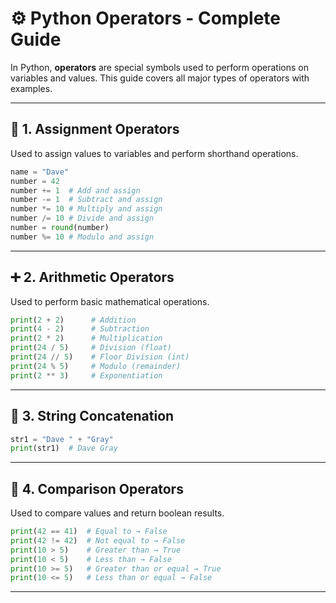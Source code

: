 # ⚙️ Python Operators - Complete Guide

In Python, **operators** are special symbols used to perform operations on variables and values. This guide covers all major types of operators with examples.

---

## 🧮 1. Assignment Operators
Used to assign values to variables and perform shorthand operations.
```python
name = "Dave"
number = 42
number += 1  # Add and assign
number -= 1  # Subtract and assign
number *= 10 # Multiply and assign
number /= 10 # Divide and assign
number = round(number)
number %= 10 # Modulo and assign
```

---

## ➕ 2. Arithmetic Operators
Used to perform basic mathematical operations.
```python
print(2 + 2)      # Addition
print(4 - 2)      # Subtraction
print(2 * 2)      # Multiplication
print(24 / 5)     # Division (float)
print(24 // 5)    # Floor Division (int)
print(24 % 5)     # Modulo (remainder)
print(2 ** 3)     # Exponentiation
```

---

## 🔗 3. String Concatenation
```python
str1 = "Dave " + "Gray"
print(str1)  # Dave Gray
```

---

## 🧾 4. Comparison Operators
Used to compare values and return boolean results.
```python
print(42 == 41)  # Equal to → False
print(42 != 42)  # Not equal to → False
print(10 > 5)    # Greater than → True
print(10 < 5)    # Less than → False
print(10 >= 5)   # Greater than or equal → True
print(10 <= 5)   # Less than or equal → False
```

---